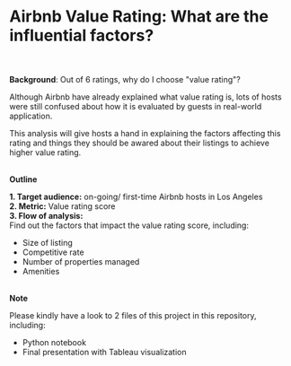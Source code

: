 # Airbnb Value Rating: What are the influential factors? <br><br>

**Background**: Out of 6 ratings, why do I choose "value rating"? <br> 

Although Airbnb have already explained what value rating is, lots of hosts were still confused about how it is evaluated by guests in real-world application. <br>

This analysis will give hosts a hand in explaining the factors affecting this rating and things they should be awared about their listings to achieve higher value rating. <br><br>

**Outline**

**1. Target audience:** on-going/ first-time Airbnb hosts in Los Angeles <br>
**2. Metric:** Value rating score <br>
**3. Flow of analysis:** <br>
Find out the factors that impact the value rating score, including:
- Size of listing
- Competitive rate
- Number of properties managed
- Amenities <br><br>


**Note** 

Please kindly have a look to 2 files of this project in this repository, including: 
- Python notebook
- Final presentation with Tableau visualization
